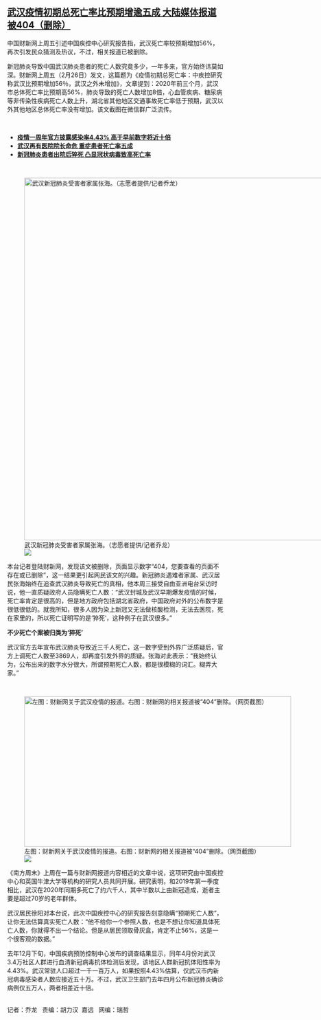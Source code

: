 <!--1614783638000-->
[武汉疫情初期总死亡率比预期增逾五成  大陆媒体报道被404（删除）](https://www.rfa.org/mandarin/yataibaodao/huanjing/ql2-03032021065904.html)
------

<p>中国财新网上周五引述中国疾控中心研究报告指，武汉死亡率较预期增加56%，再次引发民众猜测及热议，不过，相关报道已被删除。</p><p>新冠肺炎导致中国武汉肺炎患者的死亡人数究竟多少，一年多来，官方始终讳莫如深。财新网上周五（2月26日）发文，这篇题为《疫情初期总死亡率：中疾控研究称武汉比预期增加56％，武汉之外未增加》，文章提到：2020年前三个月，武汉市总体死亡率比预期高56%，肺炎导致的死亡人数增加8倍，心血管疾病、糖尿病等非传染性疾病死亡人数上升，湖北省其他地区交通事故死亡率低于预期，武汉以外其他地区总体死亡率没有增加。该文截图在微信群广泛流传。</p><p><br/></p><ul><li><strong><a href="https://www.rfa.org/mandarin/yataibaodao/huanjing/ql1-12302020033820.html">疫情一周年官方披露感染率4.43% 高于早前数字将近十倍</a></strong></li><li><strong><a href="https://www.rfa.org/mandarin/yataibaodao/huanjing/ql1-02202020061935.html">武汉再有医院院长命危 重症患者死亡率五成</a></strong></li><li><strong><a href="https://www.rfa.org/mandarin/yataibaodao/huanjing/ql1-03052020064048.html">新冠肺炎患者出院后猝死 凸显冠状病毒致高死亡率</a></strong></li></ul><p><br/></p><p><figure class="image-richtext image-inline captioned" style="width:1500px;"><img alt="武汉新冠肺炎受害者家属张海。（志愿者提供/记者乔龙）" height="844" src="https://www.rfa.org/mandarin/yataibaodao/huanjing/ql2-03032021065904.html/m0303-ql2p3.jpg/@@images/bea42cf0-1564-4fd4-9f26-c09109761c83.jpeg" title="m0303-ql2p3.jpg" width="1500"/><figcaption class="image-caption">武汉新冠肺炎受害者家属张海。（志愿者提供/记者乔龙）</figcaption><small></small><div id="zoomattribute"><a data-caption="武汉新冠肺炎受害者家属张海。（志愿者提供/记者乔龙）" data-fancybox="" href="https://www.rfa.org/mandarin/yataibaodao/huanjing/ql2-03032021065904.html/m0303-ql2p3.jpg" id="single_image" title="武汉新冠肺炎受害者家属张海。（志愿者提供/记者乔龙）"><img src="/++plone++rfa-resources/img/icon-zoom.png"/></a></div></figure></p><p>本台记者登陆财新网，发现该文被删除，页面显示数字“404，您要查看的页面不存在或已删除”，这一结果更引起网民该文的兴趣。新冠肺炎遇难者家属、武汉居民张海始终在追查武汉肺炎导致死亡的真相，他本周三接受自由亚洲电台采访时说，他一直质疑政府人员隐瞒死亡人数：“武汉封城及武汉早期爆发疫情的时候，死亡率肯定是很高的，但是地方政府包括湖北省政府，中国政府对外的公布数字是很低很低的。就我所知，很多人因为染上新冠又无法做核酸检测，无法去医院，死在家里的，所以死亡证明写的是‘猝死’，这种例子在武汉很多。”</p><p><strong>不少死亡个案被归类为‘猝死’</strong></p><p>武汉官方去年宣布武汉肺炎导致近三千人死亡，这一数字受到外界广泛质疑后，官方上调死亡人数至3869人，却再度引发外界的质疑。张海对此表示：“我始终认为，公布出来的数字水分很大，所谓预期死亡人数，都是很模糊的词汇。糊弄大家。”</p><p><br/></p><p><figure class="image-richtext image-inline captioned" style="width:622px;"><a href="https://www.rfa.org/mandarin/yataibaodao/huanjing/ql2-03032021065904.html/m0303-ql2p2-1.jpg" rel="lightbox"><img alt="左图：财新网关于武汉疫情的报道。右图：财新网的相关报道被“404”删除。（网页截图）" height="350" src="https://www.rfa.org/mandarin/yataibaodao/huanjing/ql2-03032021065904.html/m0303-ql2p2-1.jpg/@@images/c60f31d6-75fd-4c31-8653-2d52ea17f1ab.jpeg" title="m0303-ql2p2-1.jpg" width="622"/></a><figcaption class="image-caption">左图：财新网关于武汉疫情的报道。右图：财新网的相关报道被“404”删除。（网页截图）</figcaption><small></small><div id="zoomattribute"><a data-caption="左图：财新网关于武汉疫情的报道。右图：财新网的相关报道被“404”删除。（网页截图）" data-fancybox="" href="https://www.rfa.org/mandarin/yataibaodao/huanjing/ql2-03032021065904.html/m0303-ql2p2-1.jpg" id="single_image" title="左图：财新网关于武汉疫情的报道。右图：财新网的相关报道被“404”删除。（网页截图）"><img src="/++plone++rfa-resources/img/icon-zoom.png"/></a></div></figure></p><p>《南方周末》上周在一篇与财新网报道内容相近的文章中说，这项研究由中国疾控中心和英国牛津大学等机构的研究人员共同开展。研究表明，和2019年第一季度相比，武汉在2020年同期多死亡了约六千人，其中半数以上由新冠造成，逝者主要是超过70岁的老年群体。</p><p>武汉居民徐阳对本台说，此次中国疾控中心的研究报告刻意隐瞒“预期死亡人数”，让你无法估算真实死亡人数：“他不给你一个参照人数，也是不想让你知道具体死亡人数，你就得不出一个结论。但是从居民领取骨灰盒，肯定不止56%，这是一个很客观的数据。”</p><p>去年12月下旬，中国疾病预防控制中心发布的调查结果显示，同年4月份对武汉3.4万社区人群进行血清新冠病毒抗体检测后发现，该地区人群新冠抗体阳性率为4.43%。武汉常驻人口超过一千一百万人，如果按照4.43%估算，仅武汉市内新冠病毒感染者人数应接近五十万。不过，武汉卫生部门去年四月公布新冠肺炎确诊病例仅五万人，两者相差近十倍。</p><p><br/>记者：乔龙   责编：胡力汉  嘉远   网编：瑞哲</p>
